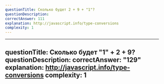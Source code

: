 ```yaml
---
questionTitle: Сколько будет 2 + 9 + "1"?
questionDescription: 
correctAnswer: 111
explanation: http://javascript.info/type-conversions
complexity: 1
---
```


---
questionTitle: Сколько будет "1" + 2 + 9?
questionDescription: 
correctAnswer: "129"
explanation: http://javascript.info/type-conversions
complexity: 1
---

